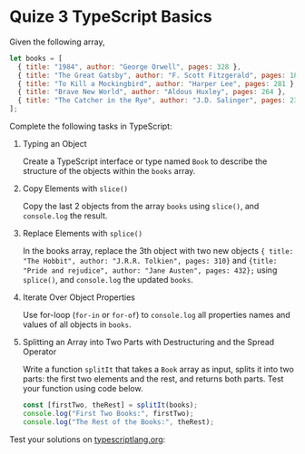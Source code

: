 # Quize 3 TypeScript Basics

Given the following array,

```javascript
let books = [
  { title: "1984", author: "George Orwell", pages: 328 },
  { title: "The Great Gatsby", author: "F. Scott Fitzgerald", pages: 180 },
  { title: "To Kill a Mockingbird", author: "Harper Lee", pages: 281 },
  { title: "Brave New World", author: "Aldous Huxley", pages: 264 },
  { title: "The Catcher in the Rye", author: "J.D. Salinger", pages: 234 },
];
```

Complete the following tasks in TypeScript:

1. Typing an Object

   Create a TypeScript interface or type named `Book` to describe the structure of the objects within the `books` array.

2. Copy Elements with `slice()`

   Copy the last 2 objects from the array `books` using `slice()`, and `console.log` the result.

3. Replace Elements with `splice()`

   In the books array, replace the 3th object with two new objects `{ title: "The Hobbit", author: "J.R.R. Tolkien", pages: 310}` and `{title: "Pride and rejudice", author: "Jane Austen", pages: 432};` using `splice()`, and `console.log` the updated `books`.

4. Iterate Over Object Properties

   Use for-loop (`for-in` or `for-of`) to `console.log` all properties names and values of all objects in `books`.

5. Splitting an Array into Two Parts with Destructuring and the Spread Operator

   Write a function `splitIt` that takes a `Book` array as input, splits it into two parts: the first two elements and the rest, and returns both parts. Test your function using code below.

   ```javascript
   const [firstTwo, theRest] = splitIt(books);
   console.log("First Two Books:", firstTwo);
   console.log("The Rest of the Books:", theRest);
   ```

Test your solutions on [typescriptlang.org](https://www.typescriptlang.org/play?#code/DYUwLgBARg9jDWBnCBeCBtAsAKAhA3hGAJZigBcEARAIwCcAHACxUA0EAhgK5gAWMAJ0pUA4iEEBzEBADyAgO4hgwNhAAOHKYkoBmAEwMIAX1Y48hEmRDCAKr2kiBIDpBEvEUAJ6rufQcIAxADoIAGUAYxgwSADSAC8pAQ5gABNVDS1KGgYABmNTXAIiUgpqGxgIAGliZU4IAFkYcPhiADsJKGIBNPZffiFqAAkOATUQAQgAGRAQdM0QbQgDGnyzIstSqgAhJIA3aQA5EHkIAHVBVJ8efuEAQVSYLmRBrgAPUG92DIXKPQA2JirQoWErWMr2CAAYRc4XsEzaRAhACVPLNetd-NQAFJBAAiIVCyTaiTmmSWOkBJhwAF0ANxAA):
